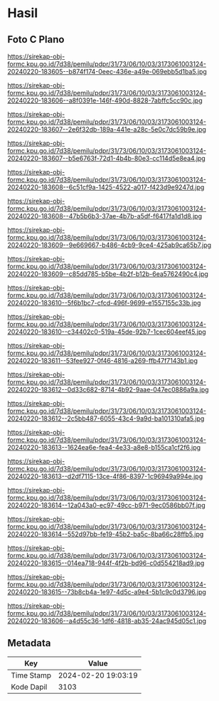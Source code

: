 # Hasil

## Foto C Plano

https://sirekap-obj-formc.kpu.go.id/7d38/pemilu/pdpr/31/73/06/10/03/3173061003124-20240220-183605--b874f174-0eec-436e-a49e-069ebb5d1ba5.jpg

https://sirekap-obj-formc.kpu.go.id/7d38/pemilu/pdpr/31/73/06/10/03/3173061003124-20240220-183606--a8f0391e-146f-490d-8828-7abffc5cc90c.jpg

https://sirekap-obj-formc.kpu.go.id/7d38/pemilu/pdpr/31/73/06/10/03/3173061003124-20240220-183607--2e6f32db-189a-441e-a28c-5e0c7dc59b9e.jpg

https://sirekap-obj-formc.kpu.go.id/7d38/pemilu/pdpr/31/73/06/10/03/3173061003124-20240220-183607--b5e6763f-72d1-4b4b-80e3-cc114d5e8ea4.jpg

https://sirekap-obj-formc.kpu.go.id/7d38/pemilu/pdpr/31/73/06/10/03/3173061003124-20240220-183608--6c51cf9a-1425-4522-a017-f423d9e9247d.jpg

https://sirekap-obj-formc.kpu.go.id/7d38/pemilu/pdpr/31/73/06/10/03/3173061003124-20240220-183608--47b5b6b3-37ae-4b7b-a5df-f6417fa1d1d8.jpg

https://sirekap-obj-formc.kpu.go.id/7d38/pemilu/pdpr/31/73/06/10/03/3173061003124-20240220-183609--9e669667-b486-4cb9-9ce4-425ab9ca65b7.jpg

https://sirekap-obj-formc.kpu.go.id/7d38/pemilu/pdpr/31/73/06/10/03/3173061003124-20240220-183609--c85dd785-b5be-4b2f-b12b-6ea5762490c4.jpg

https://sirekap-obj-formc.kpu.go.id/7d38/pemilu/pdpr/31/73/06/10/03/3173061003124-20240220-183610--5f6b1bc7-cfcd-496f-9699-e1557155c33b.jpg

https://sirekap-obj-formc.kpu.go.id/7d38/pemilu/pdpr/31/73/06/10/03/3173061003124-20240220-183610--c34402c0-519a-45de-92b7-1cec604eef45.jpg

https://sirekap-obj-formc.kpu.go.id/7d38/pemilu/pdpr/31/73/06/10/03/3173061003124-20240220-183611--53fee927-0f46-4816-a269-ffb47f7143b1.jpg

https://sirekap-obj-formc.kpu.go.id/7d38/pemilu/pdpr/31/73/06/10/03/3173061003124-20240220-183612--0d33c682-8714-4b92-9aae-047ec0886a9a.jpg

https://sirekap-obj-formc.kpu.go.id/7d38/pemilu/pdpr/31/73/06/10/03/3173061003124-20240220-183612--2c5bb487-6055-43c4-9a9d-ba101310afa5.jpg

https://sirekap-obj-formc.kpu.go.id/7d38/pemilu/pdpr/31/73/06/10/03/3173061003124-20240220-183613--1624ea6e-fea4-4e33-a8e8-b155ca1cf2f6.jpg

https://sirekap-obj-formc.kpu.go.id/7d38/pemilu/pdpr/31/73/06/10/03/3173061003124-20240220-183613--d2df7115-13ce-4f86-8397-1c96949a994e.jpg

https://sirekap-obj-formc.kpu.go.id/7d38/pemilu/pdpr/31/73/06/10/03/3173061003124-20240220-183614--12a043a0-ec97-49cc-b971-9ec0586bb07f.jpg

https://sirekap-obj-formc.kpu.go.id/7d38/pemilu/pdpr/31/73/06/10/03/3173061003124-20240220-183614--552d97bb-fe19-45b2-ba5c-8ba66c28ffb5.jpg

https://sirekap-obj-formc.kpu.go.id/7d38/pemilu/pdpr/31/73/06/10/03/3173061003124-20240220-183615--014ea718-944f-4f2b-bd96-c0d554218ad9.jpg

https://sirekap-obj-formc.kpu.go.id/7d38/pemilu/pdpr/31/73/06/10/03/3173061003124-20240220-183615--73b8cb4a-1e97-4d5c-a9e4-5b1c9c0d3796.jpg

https://sirekap-obj-formc.kpu.go.id/7d38/pemilu/pdpr/31/73/06/10/03/3173061003124-20240220-183606--a4d55c36-1df6-4818-ab35-24ac945d05c1.jpg


## Metadata

| Key        | Value               |
| ---------- | ------------------- |
| Time Stamp | 2024-02-20 19:03:19 |
| Kode Dapil | 3103                |



